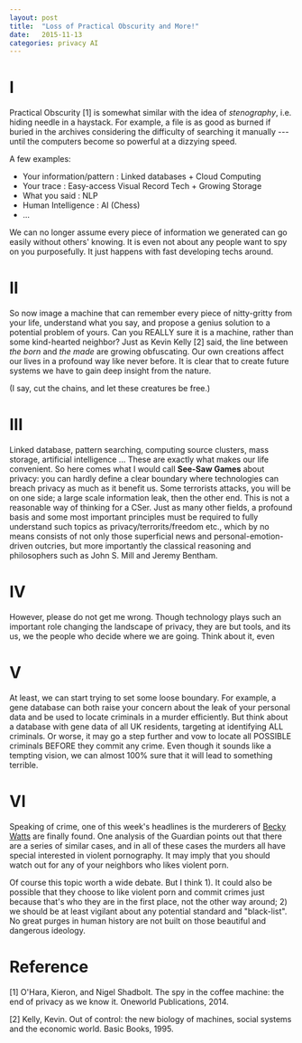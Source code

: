 ```yaml
---
layout: post
title:  "Loss of Practical Obscurity and More!"
date:   2015-11-13
categories: privacy AI
---
```


# I
Practical Obscurity [1] is somewhat similar with the idea of *stenography*, i.e. hiding needle in a haystack. For example, a file is as good as burned if buried in the archives considering the difficulty of searching it manually --- until the computers become so powerful at a dizzying speed. 

A few examples:

- Your information/pattern : Linked databases + Cloud Computing
- Your trace : Easy-access Visual Record Tech + Growing Storage
- What you said : NLP
- Human Intelligence : AI (Chess)
- ...

We can no longer assume every piece of information we generated can go easily without others' knowing. It is even not about any people want to spy on you purposefully. It just happens with fast developing techs around.

# II 
So now image a machine that can remember every piece of nitty-gritty from your life, understand what you say, and propose a genius solution to a potential problem of yours. Can you REALLY sure it is a machine, rather than some kind-hearted neighbor? Just as Kevin Kelly [2] said, the line between *the born* and *the made* are growing obfuscating. Our own creations affect our lives in a profound way like never before. It is clear that to create future systems we have to gain deep insight from the nature. 

(I say, cut the chains, and let these creatures be free.)

# III
Linked database, pattern searching, computing source clusters, mass storage, artificial intelligence ... These are exactly what makes our life convenient. So here comes what I would call **See-Saw Games** about privacy: you can hardly define a clear boundary where technologies can breach privacy as much as it benefit us. Some terrorists attacks, you will be on one side; a large scale information leak, then the other end. This is not a reasonable way of thinking for a CSer. Just as many other fields, a profound basis and some most important principles must be required to fully understand such topics as privacy/terrorits/freedom etc., which by no means consists of not only those superficial news and personal-emotion-driven outcries, but more importantly the classical reasoning and philosophers such as John S. Mill and Jeremy Bentham. 

# IV
However, please do not get me wrong. Though technology plays such an important role changing the landscape of privacy, they are but tools, and its us, we the people who decide where we are going. Think about it, even 

# V
At least, we can start trying to set some loose boundary. For example, a gene database can both raise your concern about the leak of your personal data and be used to locate criminals in a murder efficiently. But think about a database with gene data of all UK residents, targeting at identifying ALL criminals. Or worse, it may go a step further and vow to locate all POSSIBLE criminals BEFORE they commit any crime. Even though it sounds like a tempting vision, we can almost 100% sure that it will lead to something terrible.

# VI
Speaking of crime, one of this week's headlines is the murderers of [Becky Watts](http://www.bbc.co.uk/news/uk-england-34790804) are finally found. One analysis of the Guardian points out that there are a series of similar cases, and in all of these cases the murders all have special interested in violent pornography. It may imply that you should watch out for any of your neighbors who likes violent porn. 

Of course this topic worth a wide debate. But I think 1). It could also be possible that they choose to like violent porn and commit crimes just because that's who they are in the first place, not the other way around; 2) we should be at least vigilant about any potential standard and "black-list". No great purges in human history are not built on those beautiful and dangerous ideology.

# Reference
[1] O'Hara, Kieron, and Nigel Shadbolt. The spy in the coffee machine: the end of privacy as we know it. Oneworld Publications, 2014.

[2] Kelly, Kevin. Out of control: the new biology of machines, social systems and the economic world. Basic Books, 1995.